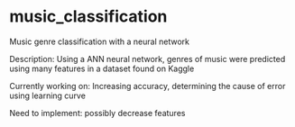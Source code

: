# music_classification
Music genre classification with a neural network

Description: Using a ANN neural network, genres of music were predicted using many features in a dataset found on Kaggle

Currently working on: Increasing accuracy, determining the cause of error using learning curve

Need to implement: possibly decrease features
